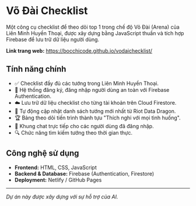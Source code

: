 # Võ Đài Checklist

Một công cụ checklist để theo dõi top 1 trong chế độ Võ Đài (Arena) của Liên Minh Huyền Thoại, được xây dựng bằng JavaScript thuần và tích hợp Firebase để lưu trữ dữ liệu người dùng.

**Link trang web:** https://bocchicode.github.io/vodaichecklist/

## Tính năng chính
* ✅ Checklist đầy đủ các tướng trong Liên Minh Huyền Thoại.
* 👤 Hệ thống đăng ký, đăng nhập người dùng an toàn với Firebase Authentication.
* ☁️ Lưu trữ dữ liệu checklist cho từng tài khoản trên Cloud Firestore.
* 🔄 Tự động cập nhật danh sách tướng mới nhất từ Riot Data Dragon.
* 🏆 Bảng theo dõi tiến trình thành tựu "Thích nghi với mọi tình huống".
* 💬 Khung chat trực tiếp cho các người dùng đã đăng nhập.
* 🔍 Chức năng tìm kiếm tướng theo thời gian thực.

## Công nghệ sử dụng
* **Frontend:** HTML, CSS, JavaScript
* **Backend & Database:** Firebase (Authentication, Firestore)
* **Deployment:** Netlify / GitHub Pages

---
*Dự án này được xây dựng với sự hỗ trợ của AI.*
